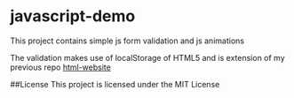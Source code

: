 # javascript-demo
This project contains simple js form validation and js animations

The validation makes use of localStorage of HTML5 and is extension of my previous repo [html-website](https://github.com/roshada90/html-website.git)

##License
This project is licensed under the MIT License
